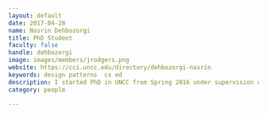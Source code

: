```yaml
---
layout: default
date: 2017-04-28
name: Nasrin Dehbozorgi
title: PhD Student
faculty: false
handle: dehbozorgi
image: images/members/jrodgers.png
website: https://cci.uncc.edu/directory/dehbozorgi-nasrin
keywords: design patterns  cs ed
description: I started PhD in UNCC from Spring 2016 under supervision of <a href="http://maryloumaher.net">Dr. Mary Lou Maher</a>
category: people

---
```

